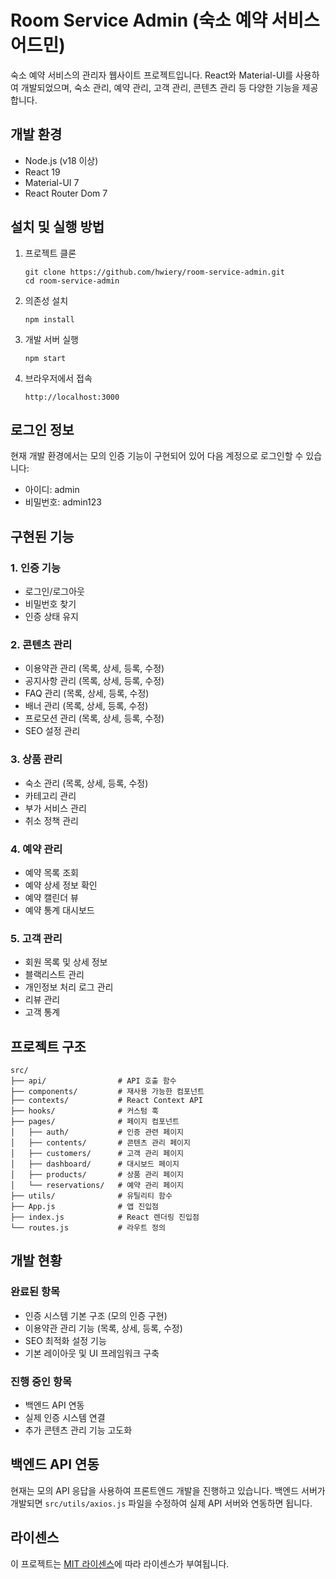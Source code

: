 # Room Service Admin (숙소 예약 서비스 어드민)

숙소 예약 서비스의 관리자 웹사이트 프로젝트입니다. React와 Material-UI를 사용하여 개발되었으며, 숙소 관리, 예약 관리, 고객 관리, 콘텐츠 관리 등 다양한 기능을 제공합니다.

## 개발 환경

- Node.js (v18 이상)
- React 19
- Material-UI 7
- React Router Dom 7

## 설치 및 실행 방법

1. 프로젝트 클론
   ```
   git clone https://github.com/hwiery/room-service-admin.git
   cd room-service-admin
   ```

2. 의존성 설치
   ```
   npm install
   ```

3. 개발 서버 실행
   ```
   npm start
   ```

4. 브라우저에서 접속
   ```
   http://localhost:3000
   ```

## 로그인 정보

현재 개발 환경에서는 모의 인증 기능이 구현되어 있어 다음 계정으로 로그인할 수 있습니다:

- 아이디: admin
- 비밀번호: admin123

## 구현된 기능

### 1. 인증 기능
- 로그인/로그아웃
- 비밀번호 찾기
- 인증 상태 유지

### 2. 콘텐츠 관리
- 이용약관 관리 (목록, 상세, 등록, 수정)
- 공지사항 관리 (목록, 상세, 등록, 수정)
- FAQ 관리 (목록, 상세, 등록, 수정)
- 배너 관리 (목록, 상세, 등록, 수정)
- 프로모션 관리 (목록, 상세, 등록, 수정)
- SEO 설정 관리

### 3. 상품 관리
- 숙소 관리 (목록, 상세, 등록, 수정)
- 카테고리 관리
- 부가 서비스 관리
- 취소 정책 관리

### 4. 예약 관리
- 예약 목록 조회
- 예약 상세 정보 확인
- 예약 캘린더 뷰
- 예약 통계 대시보드

### 5. 고객 관리
- 회원 목록 및 상세 정보
- 블랙리스트 관리
- 개인정보 처리 로그 관리
- 리뷰 관리
- 고객 통계

## 프로젝트 구조

```
src/
├── api/                # API 호출 함수
├── components/         # 재사용 가능한 컴포넌트
├── contexts/           # React Context API
├── hooks/              # 커스텀 훅
├── pages/              # 페이지 컴포넌트
│   ├── auth/           # 인증 관련 페이지
│   ├── contents/       # 콘텐츠 관리 페이지
│   ├── customers/      # 고객 관리 페이지
│   ├── dashboard/      # 대시보드 페이지
│   ├── products/       # 상품 관리 페이지
│   └── reservations/   # 예약 관리 페이지
├── utils/              # 유틸리티 함수
├── App.js              # 앱 진입점
├── index.js            # React 렌더링 진입점
└── routes.js           # 라우트 정의
```

## 개발 현황

### 완료된 항목
- 인증 시스템 기본 구조 (모의 인증 구현)
- 이용약관 관리 기능 (목록, 상세, 등록, 수정)
- SEO 최적화 설정 기능
- 기본 레이아웃 및 UI 프레임워크 구축

### 진행 중인 항목
- 백엔드 API 연동
- 실제 인증 시스템 연결
- 추가 콘텐츠 관리 기능 고도화

## 백엔드 API 연동

현재는 모의 API 응답을 사용하여 프론트엔드 개발을 진행하고 있습니다. 백엔드 서버가 개발되면 `src/utils/axios.js` 파일을 수정하여 실제 API 서버와 연동하면 됩니다.

## 라이센스

이 프로젝트는 [MIT 라이센스](LICENSE)에 따라 라이센스가 부여됩니다.
